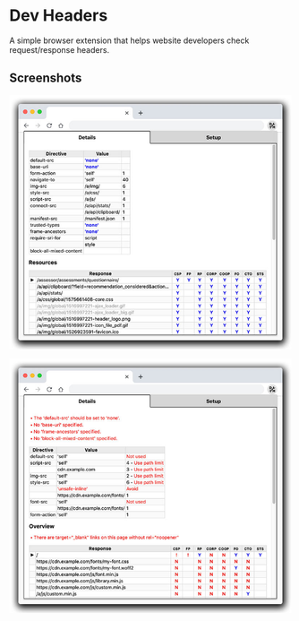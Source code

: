 
# Dev Headers

A simple browser extension that helps website developers check request/response headers.

## Screenshots

![Good Example](https://raw.githubusercontent.com/craigfrancis/dev-headers/master/resources/screenshot-good.jpg)

![Bad Example](https://raw.githubusercontent.com/craigfrancis/dev-headers/master/resources/screenshot-bad.jpg)
